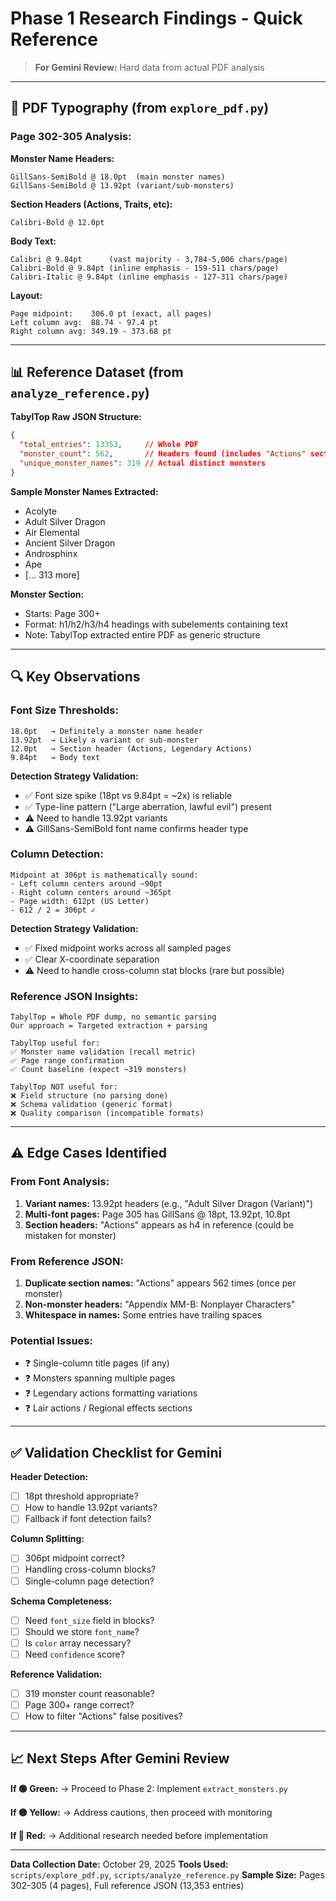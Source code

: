 # Phase 1 Research Findings - Quick Reference

> **For Gemini Review:** Hard data from actual PDF analysis

---

## 🎯 PDF Typography (from `explore_pdf.py`)

### Page 302-305 Analysis:

**Monster Name Headers:**
```
GillSans-SemiBold @ 18.0pt  (main monster names)
GillSans-SemiBold @ 13.92pt (variant/sub-monsters)
```

**Section Headers (Actions, Traits, etc):**
```
Calibri-Bold @ 12.0pt
```

**Body Text:**
```
Calibri @ 9.84pt      (vast majority - 3,784-5,006 chars/page)
Calibri-Bold @ 9.84pt (inline emphasis - 159-511 chars/page)
Calibri-Italic @ 9.84pt (inline emphasis - 127-311 chars/page)
```

**Layout:**
```
Page midpoint:    306.0 pt (exact, all pages)
Left column avg:  88.74 - 97.4 pt
Right column avg: 349.19 - 373.68 pt
```

---

## 📊 Reference Dataset (from `analyze_reference.py`)

**TabylTop Raw JSON Structure:**
```json
{
  "total_entries": 13353,     // Whole PDF
  "monster_count": 562,       // Headers found (includes "Actions" sections)
  "unique_monster_names": 319 // Actual distinct monsters
}
```

**Sample Monster Names Extracted:**
- Acolyte
- Adult Silver Dragon
- Air Elemental
- Ancient Silver Dragon
- Androsphinx
- Ape
- [... 313 more]

**Monster Section:**
- Starts: Page 300+
- Format: h1/h2/h3/h4 headings with subelements containing text
- Note: TabylTop extracted entire PDF as generic structure

---

## 🔍 Key Observations

### Font Size Thresholds:
```
18.0pt   → Definitely a monster name header
13.92pt  → Likely a variant or sub-monster
12.0pt   → Section header (Actions, Legendary Actions)
9.84pt   → Body text
```

**Detection Strategy Validation:**
- ✅ Font size spike (18pt vs 9.84pt = ~2x) is reliable
- ✅ Type-line pattern ("Large aberration, lawful evil") present
- ⚠️ Need to handle 13.92pt variants
- ⚠️ GillSans-SemiBold font name confirms header type

### Column Detection:
```
Midpoint at 306pt is mathematically sound:
- Left column centers around ~90pt
- Right column centers around ~365pt
- Page width: 612pt (US Letter)
- 612 / 2 = 306pt ✓
```

**Detection Strategy Validation:**
- ✅ Fixed midpoint works across all sampled pages
- ✅ Clear X-coordinate separation
- ⚠️ Need to handle cross-column stat blocks (rare but possible)

### Reference JSON Insights:
```
TabylTop = Whole PDF dump, no semantic parsing
Our approach = Targeted extraction + parsing

TabylTop useful for:
✅ Monster name validation (recall metric)
✅ Page range confirmation
✅ Count baseline (expect ~319 monsters)

TabylTop NOT useful for:
❌ Field structure (no parsing done)
❌ Schema validation (generic format)
❌ Quality comparison (incompatible formats)
```

---

## ⚠️ Edge Cases Identified

### From Font Analysis:
1. **Variant names:** 13.92pt headers (e.g., "Adult Silver Dragon (Variant)")
2. **Multi-font pages:** Page 305 has GillSans @ 18pt, 13.92pt, 10.8pt
3. **Section headers:** "Actions" appears as h4 in reference (could be mistaken for monster)

### From Reference JSON:
1. **Duplicate section names:** "Actions" appears 562 times (once per monster)
2. **Non-monster headers:** "Appendix MM-B: Nonplayer Characters"
3. **Whitespace in names:** Some entries have trailing spaces

### Potential Issues:
- ❓ Single-column title pages (if any)
- ❓ Monsters spanning multiple pages
- ❓ Legendary actions formatting variations
- ❓ Lair actions / Regional effects sections

---

## ✅ Validation Checklist for Gemini

**Header Detection:**
- [ ] 18pt threshold appropriate?
- [ ] How to handle 13.92pt variants?
- [ ] Fallback if font detection fails?

**Column Splitting:**
- [ ] 306pt midpoint correct?
- [ ] Handling cross-column blocks?
- [ ] Single-column page detection?

**Schema Completeness:**
- [ ] Need `font_size` field in blocks?
- [ ] Should we store `font_name`?
- [ ] Is `color` array necessary?
- [ ] Need `confidence` score?

**Reference Validation:**
- [ ] 319 monster count reasonable?
- [ ] Page 300+ range correct?
- [ ] How to filter "Actions" false positives?

---

## 📈 Next Steps After Gemini Review

**If 🟢 Green:**
→ Proceed to Phase 2: Implement `extract_monsters.py`

**If 🟡 Yellow:**
→ Address cautions, then proceed with monitoring

**If 🔴 Red:**
→ Additional research needed before implementation

---

**Data Collection Date:** October 29, 2025
**Tools Used:** `scripts/explore_pdf.py`, `scripts/analyze_reference.py`
**Sample Size:** Pages 302-305 (4 pages), Full reference JSON (13,353 entries)
